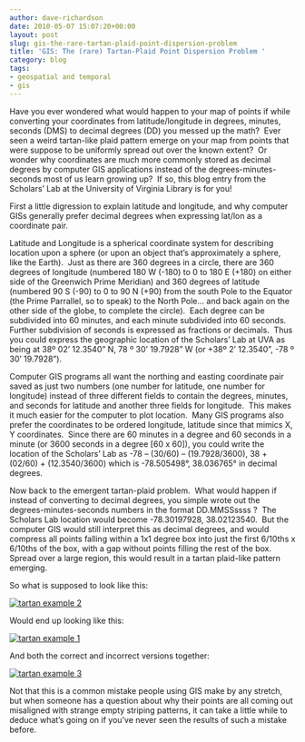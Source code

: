 ```yaml
---
author: dave-richardson
date: 2010-05-07 15:07:20+00:00
layout: post
slug: gis-the-rare-tartan-plaid-point-dispersion-problem
title: 'GIS: The (rare) Tartan-Plaid Point Dispersion Problem '
category: blog
tags:
- geospatial and temporal
- gis
---
```


Have you ever wondered what would happen to your map of points if while converting your coordinates from latitude/longitude in degrees, minutes, seconds (DMS) to decimal degrees (DD) you messed up the math?  Ever seen a weird tartan-like plaid pattern emerge on your map from points that were suppose to be uniformly spread out over the known extent?  Or wonder why coordinates are much more commonly stored as decimal degrees by computer GIS applications instead of the degrees-minutes-seconds most of us learn growing up?  If so, this blog entry from the Scholars’ Lab at the University  of Virginia Library is for you! <!-- more -->

First a little digression to explain latitude and longitude, and why computer GISs generally prefer decimal degrees when expressing lat/lon as a coordinate pair.

Latitude and Longitude is a spherical coordinate system for describing location upon a sphere (or upon an object that’s approximately a sphere, like the Earth).  Just as there are 360 degrees in a circle, there are 360 degrees of longitude (numbered 180 W (-180) to 0 to 180 E (+180) on either side of the Greenwich Prime Meridian) and 360 degrees of latitude (numbered 90 S (-90) to 0 to 90 N (+90) from the south Pole to the Equator (the Prime Parrallel, so to speak) to the North Pole... and back again on the other side of the globe, to complete the circle).  Each degree can be subdivided into 60 minutes, and each minute subdivided into 60 seconds.  Further subdivision of seconds is expressed as fractions or decimals.  Thus you could express the geographic location of the Scholars’ Lab at UVA as being at 38º 02’ 12.3540” N, 78 º 30’ 19.7928” W (or +38º 2’ 12.3540”, -78 º 30’ 19.7928”).

Computer GIS programs all want the northing and easting coordinate pair saved as just two numbers (one number for latitude, one number for longitude) instead of three different fields to contain the degrees, minutes, and seconds for latitude and another three fields for longitude.  This makes it much easier for the computer to plot location.  Many GIS programs also prefer the coordinates to be ordered longitude, latitude since that mimics X, Y coordinates.  Since there are 60 minutes in a degree and 60 seconds in a minute (or 3600 seconds in a degree [60 x 60]), you could write the location of the Scholars’ Lab as -78 – (30/60) – (19.7928/3600), 38 + (02/60) + (12.3540/3600) which is -78.505498°, 38.036765° in decimal degrees.

Now back to the emergent tartan-plaid problem.  What would happen if instead of converting to decimal degrees, you simple wrote out the degrees-minutes-seconds numbers in the format DD.MMSSssss ?  The Scholars Lab location would become -78.30197928, 38.02123540.  But the computer GIS would still interpret this as decimal degrees, and would compress all points falling within a 1x1 degree box into just the first 6/10ths x 6/10ths of the box, with a gap without points filling the rest of the box.  Spread over a large region, this would result in a tartan plaid-like pattern emerging.

So what is supposed to look like this:

[![tartan example 2](http://static.scholarslab.org/wp-content/uploads/2010/01/tartan2-300x133.jpg)](http://www.scholarslab.org/geospatial-and-temporal/gis-the-rare-tartan-plaid-point-dispersion-problem/attachment/tartan2/)

Would end up looking like this:

[![tartan example 1](http://static.scholarslab.org/wp-content/uploads/2010/01/tartan1-300x133.jpg)](http://www.scholarslab.org/geospatial-and-temporal/gis-the-rare-tartan-plaid-point-dispersion-problem/attachment/tartan1/)

And both the correct and incorrect versions together:

[![tartan example 3](http://static.scholarslab.org/wp-content/uploads/2010/01/tartan3-300x133.jpg)](http://www.scholarslab.org/geospatial-and-temporal/gis-the-rare-tartan-plaid-point-dispersion-problem/attachment/tartan3/)

Not that this is a common mistake people using GIS make by any stretch, but when someone has a question about why their points are all coming out misaligned with strange empty striping patterns, it can take a little while to deduce what’s going on if you’ve never seen the results of such a mistake before.
